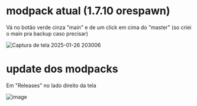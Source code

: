# modpack atual (1.7.10 orespawn)

Vá no botão verde cinza "main" e de um click em cima do "master"
(so criei o main pra backup caso precisar)

![Captura de tela 2025-01-26 203006](https://github.com/user-attachments/assets/1fe40991-46a6-4c2d-bedf-ee212fb90231)

# update dos modpacks

Em "Releases" no lado direito da tela

![image](https://github.com/user-attachments/assets/73f02847-d147-42cb-bfb0-3ce88ad0c34d)
